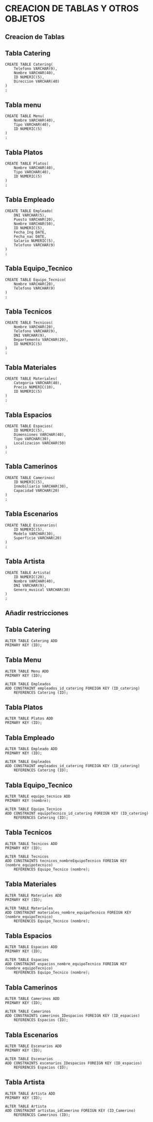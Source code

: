 # CREACION DE TABLAS Y OTROS OBJETOS

## Creacion de Tablas

## Tabla Catering
```
CREATE TABLE Catering(
	Telefono VARCHAR(9),
	Nombre VARCHAR(40),
	ID NUMERIC(5),
	Direccion VARCHAR(40)
)
;
```

## Tabla menu 
```
CREATE TABLE Menu(
	Nombre VARCHAR(40),
	Tipo VARCHAR(40),
	ID NUMERIC(5)
)
;
```

## Tabla Platos
```
CREATE TABLE Platos(
	Nombre VARCHAR(40),
	Tipo VARCHAR(40),
	ID NUMERIC(5)
)
;
```

## Tabla Empleado
```
CREATE TABLE Empleado(
	DNI VARCHAR(5),
	Puesto VARCHAR(20),
	Nombre VARCHAR(50),
	ID NUMERIC(5),
	Fecha_Ing DATE,
	Fecha_nac DATE,
	Salario NUMERIC(5),
	Telefono VARCHAR(9)
)
;
```

## Tabla Equipo_Tecnico
```
CREATE TABLE Equipo_Tecnico(
	Nombre VARCHAR(20),
	Telefono VARCHAR(9)
)
;
```

## Tabla Tecnicos
```
CREATE TABLE Tecnicos(
	Nombre VARCHAR(20),
	Telefono VARCHAR(9),
	DNI VARCHAR(9),
	Departemento VARCHAR(20),
	ID NUMERIC(5)
)
;
```

## Tabla Materiales
```
CREATE TABLE Materiales(
	Categoria VARCHAR(40),
	Precio NUMERIC(10),
	ID NUMERIC(5)
)
;
``` 

## Tabla Espacios
```
CREATE TABLE Espacios(
	ID NUMERIC(5),
	Dimensiones VARCHAR(40),
	Tipo VARCHAR(30),
	Localizacion VARCHAR(50)
)
;
```

## Tabla Camerinos
```
CREATE TABLE Camerinos(	
	ID NUMERIC(5),
	Inmobiliario VARCHAR(30),
	Capacidad VARCHAR(20)
)
;
```

## Tabla Escenarios
```
CREATE TABLE Escenarios(
	ID NUMERIC(5),
	Modelo VARCHAR(30),
	Superficie VARCHAR(20)
)
;
```

## Tabla Artista
```
CREATE TABLE Artista(
	ID NUMERIC(20),
	Nombre VARCHAR(40),
	DNI VARCHAR(9),
	Genero_musical VARCHAR(30)
)
;
```

## Añadir restricciones

## Tabla Catering
```
ALTER TABLE Catering ADD
PRIMARY KEY (ID);
```

## Tabla Menu 
```
ALTER TABLE Menu ADD
PRIMARY KEY (ID);
```
```
ALTER TABLE Empleados
ADD CONSTRAINT empleados_id_catering FOREIGN KEY (ID_catering) 
    REFERENCES Catering (ID);
```

## Tabla Platos
```
ALTER TABLE Platos ADD 
PRIMARY KEY (ID);
```

## Tabla Empleado
```
ALTER TABLE Empleado ADD
PRIMARY KEY (ID);
```
```
ALTER TABLE Empleados
ADD CONSTRAINT empleados_id_catering FOREIGN KEY (ID_catering) 
    REFERENCES Catering (ID);
```

## Tabla Equipo_Tecnico
```
ALTER TABLE equipo_tecnico ADD 
PRIMARY KEY (nombre);
```
```
ALTER TABLE Equipo_Tecnico
ADD CONSTRAINT equipoTecnico_id_catering FOREIGN KEY (ID_catering)
	REFERENCES Catering (ID);
```

## Tabla Tecnicos
```
ALTER TABLE Tecnicos ADD
PRIMARY KEY (ID);
```
```
ALTER TABLE Tecnicos 
ADD CONSTRAINTS tecnicos_nombreEquipoTecnico FOREIGN KEY (nombre_equipotecnico)
	REFERENCES Equipo_Tecnico (nombre);
```

## Tabla Materiales
```
ALTER TABLE Materiales ADD
PRIMARY KEY (ID);
```
```
ALTER TABLE Materiales 
ADD CONSTRAINT materiales_nombre_equipoTecnico FOREIGN KEY (nombre_equipoTecnico)
	REFERENCES Equipo_Tecnico (nombre);
```

## Tabla Espacios
```
ALTER TABLE Espacios ADD
PRIMARY KEY (ID);
```
```
ALTER TABLE Espacios
ADD CONSTRAINT espacios_nombre_equipoTecnico FOREIGN KEY (nombre_equipoTecnico)
	REFERENCES Equipo_Tecnico (nombre);
```

## Tabla Camerinos
```
ALTER TABLE Camerinos ADD
PRIMARY KEY (ID);
```
```
ALTER TABLE Camerinos 
ADD CONSTRAINTS camerinos_IDespacios FOREIGN KEY (ID_espacios)
	REFERENCES Espacios (ID);
```

## Tabla Escenarios
```
ALTER TABLE Escenarios ADD
PRIMARY KEY (ID);
```

```
ALTER TABLE Escenarios 
ADD CONSTRAINTS escenarios_IDespacios FOREIGN KEY (ID_espacios)
	REFERENCES Espacios (ID);

```

## Tabla Artista
```
ALTER TABLE Artista ADD
PRIMARY KEY (ID);
```
```
ALTER TABLE Artista
ADD CONSTRAINT artistas_idCamerino FOREIGN KEY (ID_Camerino)
	REFERENCES Camerinos (ID);

```